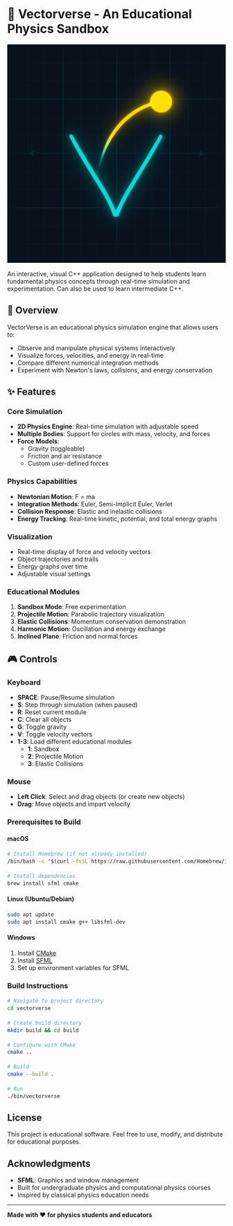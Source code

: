# 🧩 Vectorverse - An Educational Physics Sandbox

![Vectorverse Logo](vectorverse.png)

An interactive, visual C++ application designed to help students learn fundamental physics concepts through real-time simulation and experimentation. Can also be used to learn intermediate C++.

## 🎯 Overview

VectorVerse is an educational physics simulation engine that allows users to:
- Observe and manipulate physical systems interactively
- Visualize forces, velocities, and energy in real-time
- Compare different numerical integration methods
- Experiment with Newton's laws, collisions, and energy conservation

## ✨ Features

### Core Simulation
- **2D Physics Engine**: Real-time simulation with adjustable speed
- **Multiple Bodies**: Support for circles with mass, velocity, and forces
- **Force Models**: 
  - Gravity (toggleable)
  - Friction and air resistance
  - Custom user-defined forces

### Physics Capabilities
- **Newtonian Motion**: F = ma
- **Integration Methods**: Euler, Semi-Implicit Euler, Verlet
- **Collision Response**: Elastic and inelastic collisions
- **Energy Tracking**: Real-time kinetic, potential, and total energy graphs

### Visualization
- Real-time display of force and velocity vectors
- Object trajectories and trails
- Energy graphs over time
- Adjustable visual settings

### Educational Modules
1. **Sandbox Mode**: Free experimentation
2. **Projectile Motion**: Parabolic trajectory visualization
3. **Elastic Collisions**: Momentum conservation demonstration
4. **Harmonic Motion**: Oscillation and energy exchange
5. **Inclined Plane**: Friction and normal forces

## 🎮 Controls

### Keyboard
- **SPACE**: Pause/Resume simulation
- **S**: Step through simulation (when paused)
- **R**: Reset current module
- **C**: Clear all objects
- **G**: Toggle gravity
- **V**: Toggle velocity vectors
- **1-3**: Load different educational modules
  - **1**: Sandbox
  - **2**: Projectile Motion
  - **3**: Elastic Collisions

### Mouse
- **Left Click**: Select and drag objects (or create new objects)
- **Drag**: Move objects and impart velocity

### Prerequisites to Build

#### macOS
```bash
# Install Homebrew (if not already installed)
/bin/bash -c "$(curl -fsSL https://raw.githubusercontent.com/Homebrew/install/HEAD/install.sh)"

# Install dependencies
brew install sfml cmake
```

#### Linux (Ubuntu/Debian)
```bash
sudo apt update
sudo apt install cmake g++ libsfml-dev
```

#### Windows
1. Install [CMake](https://cmake.org/download/)
2. Install [SFML](https://www.sfml-dev.org/download.php)
3. Set up environment variables for SFML

### Build Instructions

```bash
# Navigate to project directory
cd vectorverse

# Create build directory
mkdir build && cd build

# Configure with CMake
cmake ..

# Build
cmake --build .

# Run
./bin/vectorverse
```

## License

This project is educational software. Feel free to use, modify, and distribute for educational purposes.

## Acknowledgments

- **SFML**: Graphics and window management
- Built for undergraduate physics and computational physics courses
- Inspired by classical physics education needs

---

**Made with ❤️ for physics students and educators**
